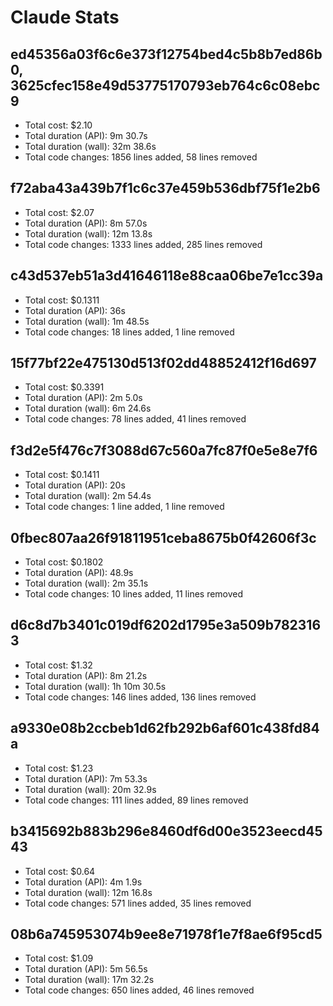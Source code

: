 # Claude Stats

## ed45356a03f6c6e373f12754bed4c5b8b7ed86b0, 3625cfec158e49d53775170793eb764c6c08ebc9
- Total cost:            $2.10
- Total duration (API):  9m 30.7s
- Total duration (wall): 32m 38.6s
- Total code changes:    1856 lines added, 58 lines removed

## f72aba43a439b7f1c6c37e459b536dbf75f1e2b6
- Total cost:            $2.07
- Total duration (API):  8m 57.0s
- Total duration (wall): 12m 13.8s
- Total code changes:    1333 lines added, 285 lines removed

## c43d537eb51a3d41646118e88caa06be7e1cc39a
- Total cost:            $0.1311
- Total duration (API):  36s
- Total duration (wall): 1m 48.5s
- Total code changes:    18 lines added, 1 line removed

## 15f77bf22e475130d513f02dd48852412f16d697
- Total cost:            $0.3391
- Total duration (API):  2m 5.0s
- Total duration (wall): 6m 24.6s
- Total code changes:    78 lines added, 41 lines removed

## f3d2e5f476c7f3088d67c560a7fc87f0e5e8e7f6
- Total cost:            $0.1411
- Total duration (API):  20s
- Total duration (wall): 2m 54.4s
- Total code changes:    1 line added, 1 line removed

## 0fbec807aa26f91811951ceba8675b0f42606f3c
- Total cost:            $0.1802
- Total duration (API):  48.9s
- Total duration (wall): 2m 35.1s
- Total code changes:    10 lines added, 11 lines removed

## d6c8d7b3401c019df6202d1795e3a509b7823163
- Total cost:            $1.32
- Total duration (API):  8m 21.2s
- Total duration (wall): 1h 10m 30.5s
- Total code changes:    146 lines added, 136 lines removed

## a9330e08b2ccbeb1d62fb292b6af601c438fd84a
- Total cost:            $1.23
- Total duration (API):  7m 53.3s
- Total duration (wall): 20m 32.9s
- Total code changes:    111 lines added, 89 lines removed

## b3415692b883b296e8460df6d00e3523eecd4543
- Total cost:            $0.64
- Total duration (API):  4m 1.9s
- Total duration (wall): 12m 16.8s
- Total code changes:    571 lines added, 35 lines removed

## 08b6a745953074b9ee8e71978f1e7f8ae6f95cd5
- Total cost:            $1.09
- Total duration (API):  5m 56.5s
- Total duration (wall): 17m 32.2s
- Total code changes:    650 lines added, 46 lines removed